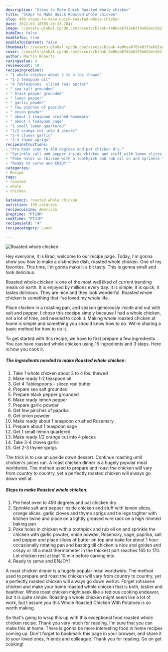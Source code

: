 ```yaml
---
description: "Steps to Make Quick Roasted whole chicken"
title: "Steps to Make Quick Roasted whole chicken"
slug: 486-steps-to-make-quick-roasted-whole-chicken
date: 2022-03-18T05:29:33.704Z
image: //assets-global.cpcdn.com/assets/blank-4e0bea6785e03f5e602ec562f230caae08da540cada707380b4fe1bbebba43da.png
hideToc: false
enableToc: true
enableTocContent: false
thumbnail: //assets-global.cpcdn.com/assets/blank-4e0bea6785e03f5e602ec562f230caae08da540cada707380b4fe1bbebba43da.png
cover: //assets-global.cpcdn.com/assets/blank-4e0bea6785e03f5e602ec562f230caae08da540cada707380b4fe1bbebba43da.png
author: Martin Roberts
ratingvalue: 4
reviewcount: 19
recipeingredient:
- "1 whole chicken about 3 to 4 lbs thawed"
- "1-2 teaspoon oil"
- "4 Tablespoons  sliced real butter"
- " sea salt grounded"
- " black pepper grounded"
- " lemon pepper"
- " garlic powder"
- " few pinches of paprika"
- " onion powder"
- " about 1 teaspoon crushed Rosemary"
- " about 1 teaspoon sage"
- "1 small lemon quartered"
- "1/2 orange cut into 4 pieces"
- "3-4 cloves garlic"
- "2-3 thyme sprigs"
recipeinstructions:
- "Pre heat oven to 450 degrees and pat chicken dry."
- "Sprinkle salt and pepper inside chicken and stuff with lemon slices, orange slices, garlic cloves and thyme sprigs and tie legs toghter with kitchen twine and place on a lightly greased wire rack on a high rimmed baking pan"
- "Poke holes in chicken with a toothpick and rub oil on and sprinkle the chicken with garlic powder, onion powder, Rosemary, sage, paprika, salt and pepper and place slices of butter on top and bake for about 1 hour occasionally rotating pan and basting till chicken is nice and golden and crispy or till a meat thermometer in the thickest part reaches 165 to 170. Let chicken rest at leat 10 min before carving into."
- "Ready to serve and ENJOY!"
categories:
- Recipe
tags:
- roasted
- whole
- chicken

katakunci: roasted whole chicken 
nutrition: 199 calories
recipecuisine: American
preptime: "PT29M"
cooktime: "PT31M"
recipeyield: "4"
recipecategory: Lunch

---
```



![Roasted whole chicken](//assets-global.cpcdn.com/assets/blank-4e0bea6785e03f5e602ec562f230caae08da540cada707380b4fe1bbebba43da.png)

Hey everyone, it is Brad, welcome to our recipe page. Today, I'm gonna show you how to make a distinctive dish, roasted whole chicken. One of my favorites. This time, I'm gonna make it a bit tasty. This is gonna smell and look delicious.

Roasted whole chicken is one of the most well liked of current trending meals on earth. It is enjoyed by millions every day. It is simple, it is quick, it tastes delicious. They are nice and they look wonderful. Roasted whole chicken is something that I've loved my whole life.

Place chicken in a roasting pan, and season generously inside and out with salt and pepper. I chose this receipe simply because I had a whole chicken, not a lot of time, and needed to cook it. Making whole roasted chicken at home is simple and something you should know how to do. We&#39;re sharing a basic method for how to do it.


To get started with this recipe, we have to first prepare a few ingredients. You can have roasted whole chicken using 15 ingredients and 3 steps. Here is how you cook it.

<!--inarticleads1-->

##### The ingredients needed to make Roasted whole chicken:

1. Take 1 whole chicken about 3 to 4 lbs. thawed
1. Make ready 1-2 teaspoon oil
1. Get 4 Tablespoons - sliced real butter
1. Prepare  sea salt grounded
1. Prepare  black pepper grounded
1. Make ready  lemon pepper
1. Prepare  garlic powder
1. Get  few pinches of paprika
1. Get  onion powder
1. Make ready  about 1 teaspoon crushed Rosemary
1. Prepare  about 1 teaspoon sage
1. Get 1 small lemon quartered
1. Make ready 1/2 orange cut into 4 pieces
1. Take 3-4 cloves garlic
1. Get 2-3 thyme sprigs


The trick is to use an upside down dessert. Continue roasting until chicken&#39;s juices run. A roast chicken dinner is a hugely popular meal worldwide. The method used to prepare and roast the chicken will vary from country to country, yet a perfectly roasted chicken will always go down well at. 

<!--inarticleads2-->

##### Steps to make Roasted whole chicken:

1. Pre heat oven to 450 degrees and pat chicken dry.
1. Sprinkle salt and pepper inside chicken and stuff with lemon slices, orange slices, garlic cloves and thyme sprigs and tie legs toghter with kitchen twine and place on a lightly greased wire rack on a high rimmed baking pan
1. Poke holes in chicken with a toothpick and rub oil on and sprinkle the chicken with garlic powder, onion powder, Rosemary, sage, paprika, salt and pepper and place slices of butter on top and bake for about 1 hour occasionally rotating pan and basting till chicken is nice and golden and crispy or till a meat thermometer in the thickest part reaches 165 to 170. Let chicken rest at leat 10 min before carving into.
1. Ready to serve and ENJOY!

A roast chicken dinner is a hugely popular meal worldwide. The method used to prepare and roast the chicken will vary from country to country, yet a perfectly roasted chicken will always go down well at. Forget rotisserie chicken and make your home roasted whole chicken that is both, tastier and healthier. Whole roast chicken might seek like a tedious cooking endeavor, but it is quite simple. Roasting a whole chicken might seem like a lot of work, but I assure you this Whole Roasted Chicken With Potatoes is so worth making. 

So that's going to wrap this up with this exceptional food roasted whole chicken recipe. Thank you very much for reading. I'm sure that you can make this at home. There is gonna be more interesting food in home recipes coming up. Don't forget to bookmark this page in your browser, and share it to your loved ones, friends and colleague. Thank you for reading. Go on get cooking!
